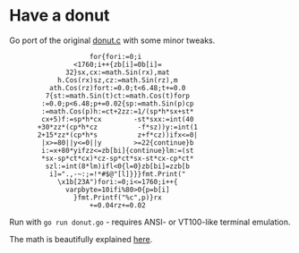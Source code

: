 # Have a donut

Go port of the original [donut.c](https://www.a1k0n.net/2006/09/15/obfuscated-c-donut.html) with some minor tweaks.

```
                    for{fori:=0;i
                <1760;i++{zb[i]=0b[i]=
              32}sx,cx:=math.Sin(rx),mat
            h.Cos(rx)sz,cz:=math.Sin(rz),m
          ath.Cos(rz)fort:=0.0;t<6.48;t+=0.0
         7{st:=math.Sin(t)ct:=math.Cos(t)forp
        :=0.0;p<6.48;p+=0.02{sp:=math.Sin(p)cp
        :=math.Cos(p)h:=ct+2zz:=1/(sp*h*sx+st*
        cx+5)f:=sp*h*cx        -st*sxx:=int(40
       +30*zz*(cp*h*cz          -f*sz))y:=int(1
       2+15*zz*(cp*h*s          z+f*cz))ifx<=0|
        |x>=80||y<=0||y        >=22{continue}b
        i:=x+80*yifzz<=zb[bi]{continue}lm:=(st
        *sx-sp*ct*cx)*cz-sp*ct*sx-st*cx-cp*ct*
         szl:=int(8*lm)ifl<0{l=0}zb[bi]=zzb[b
          i]=".,-~:;=!*#$@"[l]}}}fmt.Print("
            \x1b[23A")fori:=0;i<=1760;i++{
              varpbyte=10ifi%80>0{p=b[i]
                }fmt.Printf("%c",p)}rx
                    +=0.04rz+=0.02
```

Run with `go run donut.go` - requires ANSI- or VT100-like terminal emulation.

The math is beautifully explained [here](https://www.a1k0n.net/2011/07/20/donut-math.html).